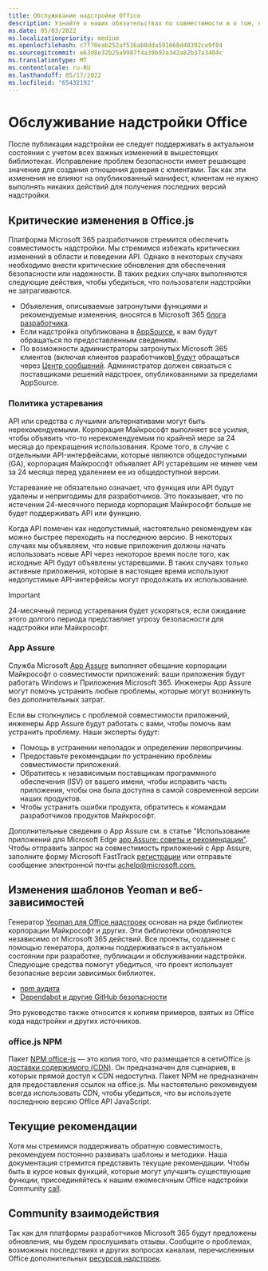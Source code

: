 ```yaml
---
title: Обслуживание надстройки Office
description: Узнайте о наших обязательствах по совместимости и о том, как поддерживать надстройку в актуальном состоянии.
ms.date: 05/03/2022
ms.localizationpriority: medium
ms.openlocfilehash: c7f70eab252af516ab8dda591668d48392ce9f04
ms.sourcegitcommit: e63d8e32b25a9987f4a39b92a342a82b37a3404c
ms.translationtype: MT
ms.contentlocale: ru-RU
ms.lasthandoff: 05/17/2022
ms.locfileid: "65432192"
---
```

# <a name="maintain-your-office-add-in"></a>Обслуживание надстройки Office

После публикации надстройки ее следует поддерживать в актуальном состоянии с учетом всех важных изменений в вышестоящих библиотеках. Исправление проблем безопасности имеет решающее значение для создания отношения доверия с клиентами. Так как эти изменения не влияют на опубликованный манифест, клиентам не нужно выполнять никаких действий для получения последних версий надстройки.

## <a name="breaking-changes-in-officejs"></a>Критические изменения в Office.js

Платформа Microsoft 365 разработчиков стремится обеспечить совместимость надстройки. Мы стремимся избежать критических изменений в области и поведении API. Однако в некоторых случаях необходимо внести критические обновления для обеспечения безопасности или надежности. В таких редких случаях выполняются следующие действия, чтобы убедиться, что пользователи надстройки не затрагиваются.

- Объявления, описываемые затронутыми функциями и рекомендуемые изменения, вносятся в Microsoft 365 [блога разработчика](https://devblogs.microsoft.com/microsoft365dev/).
- Если надстройка опубликована в [AppSource](/office/dev/store/submit-to-appsource-via-partner-center), к вам будут обращаться по предоставленным сведениям.
- По возможности администраторы затронутых Microsoft 365 клиентов (включая клиентов разработчиков[) будут](https://developer.microsoft.com/microsoft-365/dev-program) обращаться через [Центр сообщений](/microsoft-365/admin/manage/message-center). Администратор должен связаться с поставщиками решений надстроек, опубликованными за пределами AppSource.

### <a name="deprecation-policy"></a>Политика устаревания

API или средства с лучшими альтернативами могут быть нерекомендуемыми. Корпорация Майкрософт выполняет все усилия, чтобы объявить что-то нерекомендуемым по крайней мере за 24 месяца до прекращения использования. Кроме того, в случае с отдельными API-интерфейсами, которые являются общедоступными (GA), корпорация Майкрософт объявляет API устаревшим не менее чем за 24 месяца перед удалением ее из общедоступной версии.

Устаревание не обязательно означает, что функция или API будут удалены и непригодимы для разработчиков. Это показывает, что по истечении 24-месячного периода корпорация Майкрософт больше не будет поддерживать API или функцию.

Когда API помечен как недопустимый, настоятельно рекомендуем как можно быстрее переходить на последнюю версию. В некоторых случаях мы объявляем, что новые приложения должны начать использовать новые API через некоторое время после того, как исходные API будут объявлены устаревшими. В таких случаях только активные приложения, которые в настоящее время используют недопустимые API-интерфейсы могут продолжать их использование.

> [!IMPORTANT]
> 24-месячный период устаревания будет ускоряться, если ожидание этого долгого периода представляет угрозу безопасности для надстройки или Майкрософт.

### <a name="app-assure"></a>App Assure

Служба Microsoft [App Assure](https://www.microsoft.com/fasttrack/microsoft-365/app-assure) выполняет обещание корпорации Майкрософт о совместимости приложений: ваши приложения будут работать Windows и Приложения Microsoft 365. Инженеры App Assure могут помочь устранить любые проблемы, которые могут возникнуть без дополнительных затрат.

Если вы столкнулись с проблемой совместимости приложений, инженеры App Assure будут работать с вами, чтобы помочь вам устранить проблему. Наши эксперты будут:

- Помощь в устранении неполадок и определении первопричины.
- Предоставьте рекомендации по устранению проблемы совместимости приложений.
- Обратитесь к независимым поставщикам программного обеспечения (ISV) от вашего имени, чтобы исправить часть приложения, чтобы она была доступна в самой современной версии наших продуктов.
- Чтобы устранить ошибки продукта, обратитесь к командам разработчиков продуктов Майкрософт.

Дополнительные сведения о App Assure см. в статье "Использование приложений для Microsoft Edge [app Assure: советы и рекомендации"](https://techcommunity.microsoft.com/t5/video-hub/bring-your-apps-to-microsoft-edge-with-app-assure-tips-and/ba-p/2167619). Чтобы отправить запрос на совместимость приложений с App Assure, заполните форму Microsoft FastTrack [регистрации](https://aka.ms/AppAssureRequest) или отправьте сообщение электронной почты [achelp@microsoft.com.](mailto:achelp@microsoft.com)

## <a name="changes-to-yeoman-templates-and-web-dependencies"></a>Изменения шаблонов Yeoman и веб-зависимостей

Генератор [Yeoman для Office надстроек](../develop/yeoman-generator-overview.md) основан на ряде библиотек корпорации Майкрософт и других. Эти библиотеки обновляются независимо от Microsoft 365 действий. Все проекты, созданные с помощью генератора, должны поддерживаться в актуальном состоянии при разработке, публикации и обслуживании надстройки. Следующие средства помогут убедиться, что проект использует безопасные версии зависимых библиотек.

- [npm аудита](https://docs.npmjs.com/cli/v6/commands/npm-audit/)
- [Dependabot и другие GitHub безопасности](https://github.com/features/security)

Это руководство также относится к копиям примеров, взятых из Office [](https://github.com/OfficeDev/Office-Add-in-samples) кода надстройки и других источников.

### <a name="officejs-npm-package"></a>office.js NPM

Пакет [NPM office-js](https://www.npmjs.com/package/@microsoft/office-js) — это копия того, что размещается в сетиOffice.js [ доставки содержимого (CDN)](../develop/understanding-the-javascript-api-for-office.md#accessing-the-office-javascript-api-library). Он предназначен для сценариев, в которых прямой доступ к CDN недоступна. Пакет NPM не предназначен для предоставления ссылок на office.js. Мы настоятельно рекомендуем всегда использовать CDN, чтобы убедиться, что вы используете последнюю версию Office API JavaScript.

## <a name="current-best-practices"></a>Текущие рекомендации

Хотя мы стремимся поддерживать обратную совместимость, рекомендуем постоянно развивать шаблоны и методики. Наша документация стремится представить текущие рекомендации. Чтобы быть в курсе новых функций, которые могут улучшить существующие функции, присоединяйтесь к нашим ежемесячным Office надстройки Community [call](../overview/office-add-ins-community-call.md).

## <a name="community-engagement"></a>Community взаимодействия

Так как для платформы разработчиков Microsoft 365 будут предложены обновления, мы будем прослушивать отзывы. Сообщите о проблемах, возможных последствиях и других вопросах каналам, перечисленным Office дополнительных [ресурсов надстроек](../resources/resources-links-help.md).
